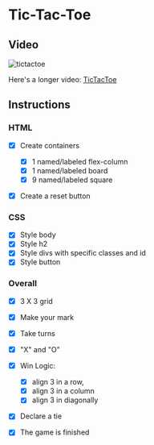 # Tic-Tac-Toe

## Video

![tictactoe](https://github.com/AmJoy01/TicTacToe/assets/93353341/9bc4b441-81df-4878-96f5-d82dd37405aa)


Here's a longer video: [TicTacToe](https://github.com/AmJoy01/TicTacToe/assets/93353341/1f7912fc-6852-4fec-88a9-21670453c5a0)


## Instructions

### HTML

- [x] Create containers

  - [x] 1 named/labeled flex-column
  - [x] 1 named/labeled board
  - [x] 9 named/labeled square

- [x] Create a reset button

### CSS

- [x] Style body
- [x] Style h2
- [x] Style divs with specific classes and id
- [x] Style button

### Overall

- [x] 3 X 3 grid

- [x] Make your mark

- [x] Take turns

- [x] "X" and "O"

- [x] Win Logic:

  - [x] align 3 in a row,
  - [x] align 3 in a column
  - [x] align 3 in diagonally

- [x] Declare a tie

- [x] The game is finished
